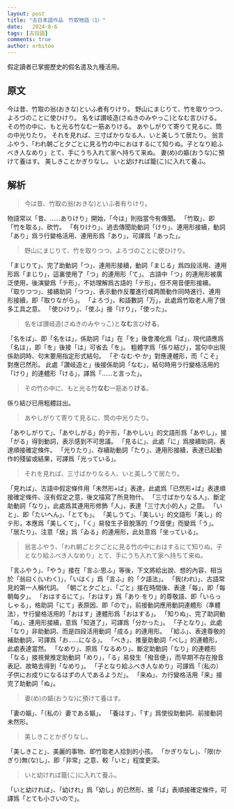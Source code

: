 ```yaml
---
layout: post
title: "古日本語作品　竹取物語（1）"
date:   2024-8-6
tags: [古日語]
comments: true
author: orbitoo
---
```


假定讀者已掌握歷史的假名遣及九種活用。

## 原文

今は昔、竹取の翁(おきな)といふ者有りけり。
野山にまじりて、竹を取りつつ、よろづのことに使ひけり。
名をば讃岐造(さぬきのみやっこ)となむ言ひける。
その竹の中に、もと光る竹なむ一筋ありける。
あやしがりて寄りて見るに、筒の中光りたり。
それを見れば、三寸ばかりなる人、いと美しうて居たり。
翁言ふやう、「われ朝ごと夕ごとに見る竹の中におはするにて知りぬ。子となり給ふべき人なめり」とて、手にうち入れて家へ持ちて来ぬ。
妻(め)の嫗(おうな)に預けて養はす。
美しきことかぎりなし。
いと幼ければ籠(こ)に入れて養ふ。

## 解析

> 今は昔、竹取の翁(おきな)といふ者有りけり。

物語常以「昔、……ありけり」開始，「今は」則指當今有傳聞。
「竹取」、即「竹を取る」、砍竹。
「有りけり」、過去傳聞助動詞「けり」、連用形接續，動詞「あり」爲ラ行變格活用、連用形爲「あり」，可譯爲「あった」。

> 野山にまじりて、竹を取りつつ、よろづのことに使ひけり。

「まじりて」、完了助動詞「つ」、連用形接續，動詞「まじる」爲四段活用、連用形爲「まじり」，這裏使用了「つ」的連用形「て」。
古語中「つ」的連用形被廣泛使用，後演變爲「テ形」，不妨理解爲古語的「テ形」，但不用音便形接續。
「取りつつ」、接續助詞「つつ」、表示動作反覆進行或两箇動作同時進行、連用形接續，即「取りながら」。
「よろづ」、和語數詞「万」，此處爲竹取老人用了很多工具之意。
「使ひけり」、「使ふ」接「けり」，「使った」。

> 名をば讃岐造(さぬきのみやっこ)と**なむ**言ひ**ける**。

「名をば」、即「名をは」，係助詞「は」在「を」後會濁化爲「ば」，現代語應爲「名は」，即「を」後接「は」可省去「を」。
粗體字爲「係り結び」，當句中出現係助詞時、句末要用指定形式結句。
「ぞ·なむ·や·か」對應連體形，而「こそ」對應已然形。
此處「讚岐造と」後接係助詞「なむ」，結句時用ラ行變格活用的「けり」的連體形「ける」，譯爲「……と言った」。

> その竹の中に、もと光る竹**なむ**一筋あり**ける**。

係り結び已用粗體註出。

> あやしがりて寄りて見るに、筒の中光りたり。

「あやしがりて」、「あやしがる」的テ形，「あやしい」的文語形爲「あやし」，接「がる」得到動詞，表示感到不可思議。
「見るに」、此處「に」爲接續助詞，表達順接確定條件。
「光りたり」、存續助動詞「たり」、連用形接續，表達已起動作的殘留或結果，可譯爲「光っている」。

> それを見れば、三寸ばかりなる人、いと美しうて居たり。

「見れば」、古語中假定條件用「未然形+ば」表達，此處爲「已然形+ば」表達順接確定條件、沒有假定之意，後文描寫了所見物什。
「三寸ばかりなる人」、斷定助動詞「なり」，此處爲其連用形修飾「人」，表達「三寸大小的人」之意。
「いと」、即「たいへん」、「とても」。
「美しうて」、「美しい」的文語形「美し」的テ形，本應爲「美しくて」，「く」易發生子音脫落的「ウ音便」而變爲「う」。
「居たり」、注意「居」爲「ゐる」的連用形，此处意爲「坐っている」。

> 翁言ふやう、「われ朝ごと夕ごとに見る竹の中におはするにて知りぬ。子となり給ふべき人なめり」とて、手にうち入れて家へ持ちて来ぬ。

「言ふやう」、「やう」接在「言ふ·思ふ」等後，下文將給出說、想的內容，相当於「翁曰く(いわく)」，「いはく」爲「言ふ」的「ク語法」。
「我(われ)」、古語常見的第一人稱代詞。
「朝ごと夕ごと」、「ごと」接在時間後、表達「每」，即「每朝每夕」。
「おはするにて」、「おはす」爲「あり·をり」的尊敬語、即「いらっしゃる」，格助詞「にて」表原因、即「ので」，前接動詞應用動詞連體形（準體法），サ行變格活用的「おはす」連體形爲「おはする」。
「知りぬ」、完了助詞動「ぬ」、連用形接續，意爲「知道了」，可譯爲「分かった」。
「子となり」、此處「なり」非助動詞、而是四段活用動詞「成る」的連用形。
「給ふ」、表達尊敬的補助動詞，可譯爲「お……になる」。
「べき」、推量助動詞「べし」的連體形，此處表達當然。
「なめり」、原爲「なるめり」、斷定助動詞「なり」的連體形「なる」接視覺推定助動詞「めり」，「る」易發生「撥音便」，而早期不存在撥音表記、故略去得到「なめり」。
「子となり給ふべき人なめり」可譯爲「（私の）子供にお成りになるはずの人であるようだ」。
「来ぬ」、カ行變格活用「来」接完了助動詞「ぬ」。

> 妻(め)の嫗(おうな)に預けて養はす。

「妻の嫗」、「（私の）妻である嫗」。
「養はす」、「す」爲使役助動詞、前接動詞未然形。

> 美しきことかぎりなし。

「美しきこと」、美麗的事物、即竹取老人拾到的小孩。
「かぎりなし」、「限(かぎり)無(な)し」、即「非常」之意、較「いと」程度更深。

> いと幼ければ籠(こ)に入れて養ふ。

「いと幼ければ」、「幼けれ」爲「幼し」的已然形、接「ば」表順接確定條件，可譯爲「とても小さいので」。
